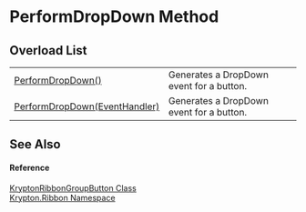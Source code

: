 # PerformDropDown Method


## Overload List
<table>
<tr>
<td><a href="a653fc4b-1eac-e7a8-c044-dc5cba9e12bf.md">PerformDropDown()</a></td>
<td>Generates a DropDown event for a button.</td></tr>
<tr>
<td><a href="3661a6ca-546b-01f1-e916-ebceadb2ce06.md">PerformDropDown(EventHandler)</a></td>
<td>Generates a DropDown event for a button.</td></tr>
</table>

## See Also


#### Reference
<a href="960f4a04-92a1-46ca-cf6d-664c6025ac61.md">KryptonRibbonGroupButton Class</a>  
<a href="1e9bc734-cff9-e9b8-f013-94cdac669794.md">Krypton.Ribbon Namespace</a>  
